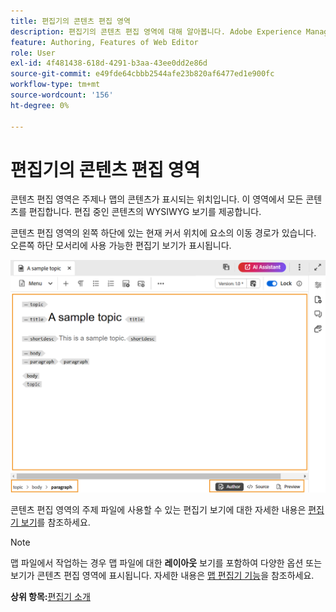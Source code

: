 ```yaml
---
title: 편집기의 콘텐츠 편집 영역
description: 편집기의 콘텐츠 편집 영역에 대해 알아봅니다. Adobe Experience Manager Guides의 편집기 인터페이스와 기능에 대해 알아봅니다.
feature: Authoring, Features of Web Editor
role: User
exl-id: 4f481438-618d-4291-b3aa-43ee0dd2e86d
source-git-commit: e49fde64cbbb2544afe23b820af6477ed1e900fc
workflow-type: tm+mt
source-wordcount: '156'
ht-degree: 0%

---
```


# 편집기의 콘텐츠 편집 영역

콘텐츠 편집 영역은 주제나 맵의 콘텐츠가 표시되는 위치입니다. 이 영역에서 모든 콘텐츠를 편집합니다. 편집 중인 콘텐츠의 WYSIWYG 보기를 제공합니다.

콘텐츠 편집 영역의 왼쪽 하단에 있는 현재 커서 위치에 요소의 이동 경로가 있습니다. 오른쪽 하단 모서리에 사용 가능한 편집기 보기가 표시됩니다.

![](images/content-editing-area.png)

콘텐츠 편집 영역의 주제 파일에 사용할 수 있는 편집기 보기에 대한 자세한 내용은 [편집기 보기](./web-editor-views.md)를 참조하세요.

>[!NOTE]
>
> 맵 파일에서 작업하는 경우 맵 파일에 대한 **레이아웃** 보기를 포함하여 다양한 옵션 또는 보기가 콘텐츠 편집 영역에 표시됩니다. 자세한 내용은 [맵 편집기 기능](./map-editor-advanced-map-editor.md)을 참조하세요.

**상위 항목:**&#x200B;[&#x200B;편집기 소개](web-editor.md)
